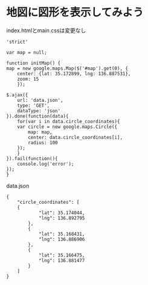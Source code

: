 # 地図に図形を表示してみよう

index.htmlとmain.cssは変更なし

    'strict'

    var map = null;

    function initMap() {
    map = new google.maps.Map($('#map').get(0), {
        center: {lat: 35.172899, lng: 136.887531},
        zoom: 15
        });

    $.ajax({
        url: 'data.json',
        type: 'GET',
        dataType: 'json'
    }).done(function(data){
        for(var i in data.circle_coordinates){
        var circle = new google.maps.Circle({
            map: map,
            center: data.circle_coordinates[i],
            radius: 100
        });
        }
    }).fail(function(){
        console.log('error');
    });
    }

data.json

    {
        "circle_coordinates": [
        {
                "lat": 35.174044,
                "lng": 136.892795
            },
            {
                "lat": 35.168431,
                "lng": 136.886906
            },
            {
                "lat": 35.166475,
                "lng": 136.881477
            }
        ]
    }